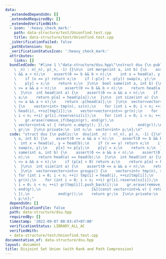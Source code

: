 ```yaml
---
data:
  _extendedDependsOn: []
  _extendedRequiredBy: []
  _extendedVerifiedWith:
  - icon: ':heavy_check_mark:'
    path: data-structure/test/Unionfind.test.cpp
    title: data-structure/test/Unionfind.test.cpp
  _isVerificationFailed: false
  _pathExtension: hpp
  _verificationStatusIcon: ':heavy_check_mark:'
  attributes:
    links: []
  bundledCode: "#line 1 \"data-structure/dsu.hpp\"\nstruct dsu {\n public:\n  dsu(int\
    \ _n) : n(_n), p(_n, -1) {}\n\n  int merge(int a, int b) {\n    assert(0 <= a\
    \ && a < n);\n    assert(0 <= b && b < n);\n    int x = head(a), y = head(b);\n\
    \    if (x == y) return x;\n    if (-p[x] < -p[y]) swap(x, y);\n    p[x] += p[y];\n\
    \    p[y] = x;\n    return x;\n  }\n\n  bool same(int a, int b) {\n    assert(0\
    \ <= a && a < n);\n    assert(0 <= b && b < n);\n    return head(a) == head(b);\n\
    \  }\n\n  int head(int a) {\n    assert(0 <= a && a < n);\n    if (p[a] < 0) return\
    \ a;\n    return p[a] = head(p[a]);\n  }\n\n  int size(int a) {\n    assert(0\
    \ <= a && a < n);\n    return -p[head(a)];\n  }\n\n  vector<vector<int>> groups()\
    \ {\n    vector<int> tmp(n), sz(n);\n    for (int i = 0; i < n; ++i) tmp[i] =\
    \ head(i), ++sz[tmp[i]];\n    vector<vector<int>> gr(n);\n    for (int i = 0;\
    \ i < n; ++i) gr[i].reserve(sz[i]);\n    for (int i = 0; i < n; ++i) gr[tmp[i]].push_back(i);\n\
    \    gr.erase(remove_if(begin(gr), end(gr),\n                       [&](const\
    \ vector<int>& v) { return v.empty(); }),\n             end(gr));\n    return\
    \ gr;\n  }\n\n private:\n  int n;\n  vector<int> p;\n};\n"
  code: "struct dsu {\n public:\n  dsu(int _n) : n(_n), p(_n, -1) {}\n\n  int merge(int\
    \ a, int b) {\n    assert(0 <= a && a < n);\n    assert(0 <= b && b < n);\n  \
    \  int x = head(a), y = head(b);\n    if (x == y) return x;\n    if (-p[x] < -p[y])\
    \ swap(x, y);\n    p[x] += p[y];\n    p[y] = x;\n    return x;\n  }\n\n  bool\
    \ same(int a, int b) {\n    assert(0 <= a && a < n);\n    assert(0 <= b && b <\
    \ n);\n    return head(a) == head(b);\n  }\n\n  int head(int a) {\n    assert(0\
    \ <= a && a < n);\n    if (p[a] < 0) return a;\n    return p[a] = head(p[a]);\n\
    \  }\n\n  int size(int a) {\n    assert(0 <= a && a < n);\n    return -p[head(a)];\n\
    \  }\n\n  vector<vector<int>> groups() {\n    vector<int> tmp(n), sz(n);\n   \
    \ for (int i = 0; i < n; ++i) tmp[i] = head(i), ++sz[tmp[i]];\n    vector<vector<int>>\
    \ gr(n);\n    for (int i = 0; i < n; ++i) gr[i].reserve(sz[i]);\n    for (int\
    \ i = 0; i < n; ++i) gr[tmp[i]].push_back(i);\n    gr.erase(remove_if(begin(gr),\
    \ end(gr),\n                       [&](const vector<int>& v) { return v.empty();\
    \ }),\n             end(gr));\n    return gr;\n  }\n\n private:\n  int n;\n  vector<int>\
    \ p;\n};"
  dependsOn: []
  isVerificationFile: false
  path: data-structure/dsu.hpp
  requiredBy: []
  timestamp: '2022-09-07 00:03:47+07:00'
  verificationStatus: LIBRARY_ALL_AC
  verifiedWith:
  - data-structure/test/Unionfind.test.cpp
documentation_of: data-structure/dsu.hpp
layout: document
title: Disjoint Set Union (with Rank and Path Compression)
---
```

